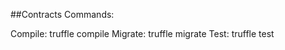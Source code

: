 ##Contracts
Commands:

  Compile: truffle compile
  Migrate: truffle migrate
  Test:    truffle test
